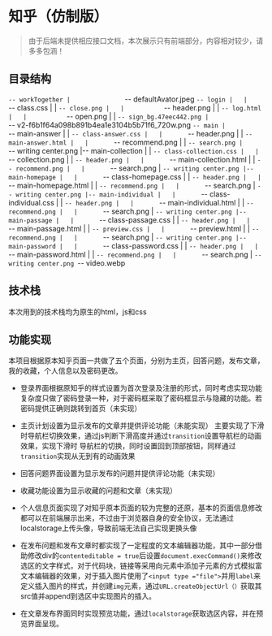 # 知乎（仿制版）
> 由于后端未提供相应接口文档，本次展示只有前端部分，内容相对较少，请多多包涵！
## 目录结构
`-- workTogether
    |               `-- defaultAvator.jpeg
    `-- login
    |   |           `-- class.css
    |   |           `-- close.png
    |   |           `-- header.png
    |   |           `-- log.html
    |   |           `-- open.png
    |   |           `-- sign_bg.47eec442.png
    |               `-- v2-f6b1f64a098b891b4ea1e3104b5b71f6_720w.png
    `-- main
        |           `-- main-answer
        |   |       `-- class-answer.css
        |   |       `-- header.png
        |   |       `-- main-answer.html
        |   |       `-- recommend.png
        |   |       `-- search.png
        |           `-- writing center.png
        |-- main-collection
        |   |       `-- class-collection.css
        |   |       `-- collection.png
        |   |       `-- header.png
        |   |       `-- main-collection.html
        |   |       `-- recommend.png
        |   |       `-- search.png
        |           `-- writing center.png
        |-- main-homepage
        |   |       `-- class-homepage.css
        |   |       `-- header.png
        |   |       `-- main-homepage.html
        |   |       `-- recommend.png
        |   |       `-- search.png
        |           `-- writing center.png
        |-- main-individual
        |   |       `-- class-individual.css
        |   |       `-- header.png
        |   |       `-- main-individual.html
        |   |       `-- recommend.png
        |   |       `-- search.png
        |           `-- writing center.png
        |-- main-passage
        |   |       `-- class-passage.css
        |   |       `-- header.png
        |   |       `-- main-passage.html
        |   |       `-- preview.css
        |   |       `-- preview.html
        |   |       `-- recommend.png
        |   |       `-- search.png
        |           `-- writing center.png
        |-- main-password
        |   |       `-- class-password.css
        |   |       `-- header.png
        |   |       `-- main-password.html
        |   |       `-- recommend.png
        |   |       `-- search.png
        |           `-- writing center.png
        `-- video.webp
        
  ## 技术栈      
  本次用到的技术栈均为原生的html，js和css
  ## 功能实现
  本项目根据原本知乎页面一共做了五个页面，分别为主页，回答问题，发布文章，我的收藏，个人信息以及密码更改。<br>
  - 登录界面根据原知乎的样式设置为首次登录及注册的形式，同时考虑实现功能复杂度只做了密码登录一种，对于密码框采取了密码框显示与隐藏的功能。若密码提供正确则跳转到首页（未实现）
  - 主页计划设置为显示发布的文章并提供评论功能（未能实现）
    主要实现了下滑时导航栏切换效果，通过js判断下滑高度并通过`transition`设置导航栏的动画效果，实现下滑时   导航栏的切换，同时设置回到顶部按钮，同样通过`transition`实现从无到有的动画效果
  - 回答问题界面设置为显示发布的问题并提供评论功能（未实现）
  - 收藏功能设置为显示收藏的问题和文章（未实现）
  - 个人信息页面实现了对知乎原本页面的较为完整的还原，基本的页面信息修改都可以在前端展示出来，不过由于浏览器自身的安全协议，无法通过localstorage上传头像，导致前端无法自己实现更换头像

- 在发布问题和发布文章时都实现了一定程度的文本编辑器功能，其中一部分借助修改div的`contenteditable = true`后设置`document.execCommand()`来修改选区的文字样式，对于代码块，链接等采用向元素中添加子元素的方式模拟富文本编辑器的效果，对于插入图片使用了`<input type ="file">`并用`label`来定义插入图片的样式，并创建`img`元素，通过`URL.createObjectUrl（）`获取其src值并append到选区中实现图片的插入。
- 在文章发布界面同时实现预览功能，通过`localstorage`获取选区内容，并在预览界面呈现。
